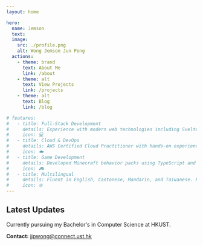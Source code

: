 ```yaml
---
layout: home

hero:
  name: Jemson
  text: 
  image:
    src: ./profile.png
    alt: Wong Jemson Jun Peng
  actions:
    - theme: brand
      text: About Me
      link: /about
    - theme: alt
      text: View Projects
      link: /projects
    - theme: alt
      text: Blog
      link: /blog

# features:
#   - title: Full-Stack Development
#     details: Experience with modern web technologies including SvelteKit, Next.js, React, and NestJS. Built platforms handling 137+ monthly logs with PocketBase and SQLite.
#     icon: 💻
#   - title: Cloud & DevOps
#     details: AWS Certified Cloud Practitioner with hands-on experience in ELK Stack, Jenkins, and cloud infrastructure for enterprise applications.
#     icon: ☁️
#   - title: Game Development
#     details: Developed Minecraft behavior packs using TypeScript and JavaScript, implementing OOP principles and modular architecture for esports platforms.
#     icon: 🎮
#   - title: Multilingual
#     details: Fluent in English, Cantonese, Mandarin, and Taiwanese. Fast learner with 130 WPM English typing speed.
#     icon: 🌐
---
```


## Latest Updates

Currently pursuing my Bachelor's in Computer Science at HKUST.

**Contact:** jjpwong@connect.ust.hk

